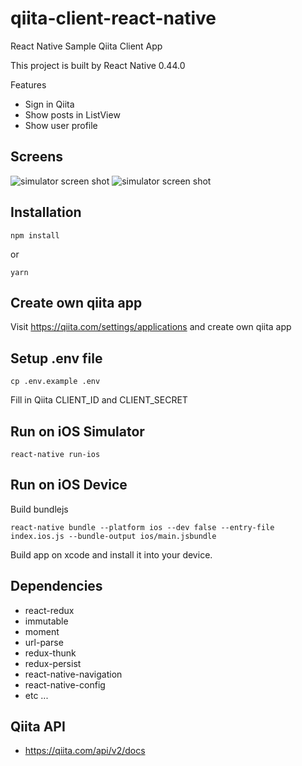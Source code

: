 qiita-client-react-native
========================

React Native Sample Qiita Client App

This project is built by React Native 0.44.0

Features

- Sign in Qiita
- Show posts in ListView
- Show user profile

## Screens

![simulator screen shot](https://cloud.githubusercontent.com/assets/2387508/26641903/ea50ad40-4666-11e7-9f00-01e51e3b607b.png)
![simulator screen shot](https://cloud.githubusercontent.com/assets/2387508/26641688/5a214e50-4666-11e7-8dae-67aca646cac6.png)

## Installation

```
npm install
```

or

```
yarn
```

## Create own qiita app

Visit https://qiita.com/settings/applications and create own qiita app

## Setup .env file

```
cp .env.example .env
```

Fill in Qiita CLIENT_ID and CLIENT_SECRET

## Run on iOS Simulator

```
react-native run-ios
```

## Run on iOS Device

Build bundlejs

```
react-native bundle --platform ios --dev false --entry-file index.ios.js --bundle-output ios/main.jsbundle
```

Build app on xcode and install it into your device.

## Dependencies

- react-redux
- immutable
- moment
- url-parse
- redux-thunk
- redux-persist
- react-native-navigation
- react-native-config
- etc ...

## Qiita API

- https://qiita.com/api/v2/docs
